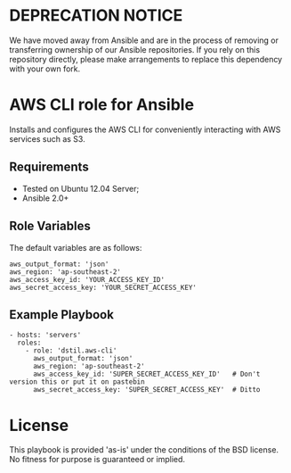 # DEPRECATION NOTICE

We have moved away from Ansible and are in the process of removing or transferring ownership of our Ansible repositories. If you rely on this repository directly, please make arrangements to replace this dependency with your own fork.

# AWS CLI role for Ansible

Installs and configures the AWS CLI for conveniently interacting with AWS services such as S3.

## Requirements

-   Tested on Ubuntu 12.04 Server;
-   Ansible 2.0+

## Role Variables

The default variables are as follows:

    aws_output_format: 'json'
    aws_region: 'ap-southeast-2'
    aws_access_key_id: 'YOUR_ACCESS_KEY_ID'
    aws_secret_access_key: 'YOUR_SECRET_ACCESS_KEY'

## Example Playbook

    - hosts: 'servers'
      roles:
        - role: 'dstil.aws-cli'
          aws_output_format: 'json'
          aws_region: 'ap-southeast-2'
          aws_access_key_id: 'SUPER_SECRET_ACCESS_KEY_ID'   # Don't version this or put it on pastebin
          aws_secret_access_key: 'SUPER_SECRET_ACCESS_KEY'  # Ditto

# License

This playbook is provided 'as-is' under the conditions of the BSD license. No fitness for purpose is guaranteed or implied.
